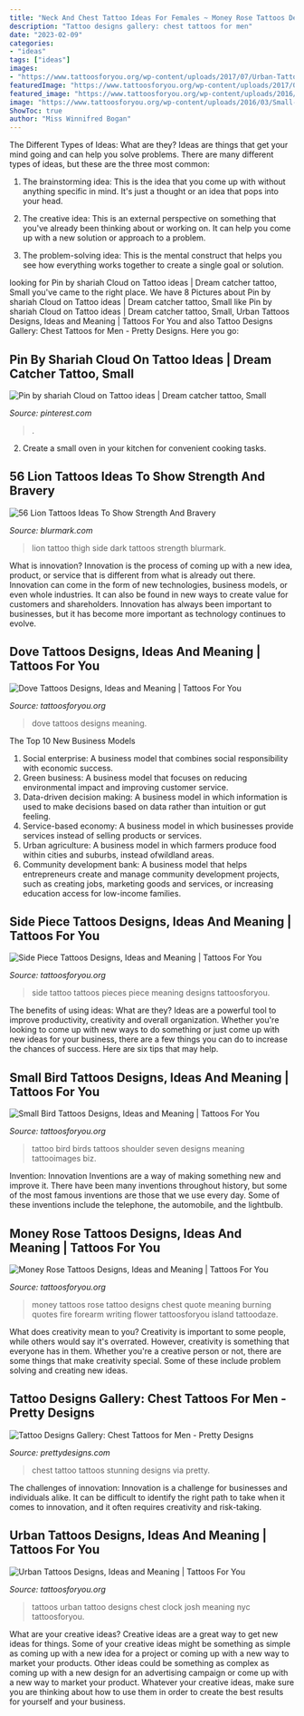 ```yaml
---
title: "Neck And Chest Tattoo Ideas For Females ~ Money Rose Tattoos Designs, Ideas And Meaning"
description: "Tattoo designs gallery: chest tattoos for men"
date: "2023-02-09"
categories:
- "ideas"
tags: ["ideas"]
images:
- "https://www.tattoosforyou.org/wp-content/uploads/2017/07/Urban-Tattoos-for-Men.jpg"
featuredImage: "https://www.tattoosforyou.org/wp-content/uploads/2017/07/Urban-Tattoos-for-Men.jpg"
featured_image: "https://www.tattoosforyou.org/wp-content/uploads/2016/02/Side-Tattoo-Pieces.jpg"
image: "https://www.tattoosforyou.org/wp-content/uploads/2016/03/Small-Black-Bird-Tattoo.jpg"
ShowToc: true
author: "Miss Winnifred Bogan"
---
```



The Different Types of Ideas: What are they?
Ideas are things that get your mind going and can help you solve problems. There are many different types of ideas, but these are the three most common:
1. The brainstorming idea: This is the idea that you come up with without anything specific in mind. It's just a thought or an idea that pops into your head.

2. The creative idea: This is an external perspective on something that you've already been thinking about or working on. It can help you come up with a new solution or approach to a problem.

3. The problem-solving idea: This is the mental construct that helps you see how everything works together to create a single goal or solution.

	

		
looking for Pin by shariah Cloud on Tattoo ideas | Dream catcher tattoo, Small you've came to the right place. We have 8 Pictures about Pin by shariah Cloud on Tattoo ideas | Dream catcher tattoo, Small like Pin by shariah Cloud on Tattoo ideas | Dream catcher tattoo, Small, Urban Tattoos Designs, Ideas and Meaning | Tattoos For You and also Tattoo Designs Gallery: Chest Tattoos for Men - Pretty Designs. Here you go:
		
    
## Pin By Shariah Cloud On Tattoo Ideas | Dream Catcher Tattoo, Small

<img loading=lazy src="https://i.pinimg.com/736x/67/b6/d3/67b6d31a422dfd97f1466099021636d3.jpg" onerror="this.onerror=null;this.src='https://tse4.mm.bing.net/th?id=OIP.pANPt3tJp2aBw2PjX59NDAHaNL&amp;pid=15.1';" alt="Pin by shariah Cloud on Tattoo ideas | Dream catcher tattoo, Small">

_Source: pinterest.com_

>. 

	

2. Create a small oven in your kitchen for convenient cooking tasks.

    
## 56 Lion Tattoos Ideas To Show Strength And Bravery

<img loading=lazy src="http://www.blurmark.com/wp-content/uploads/2017/03/Dark-Lion-Tattoo-On-Side-Thigh.jpg" onerror="this.onerror=null;this.src='https://tse4.mm.bing.net/th?id=OIP.FsfFRXToaUFEO7hp2e0UXAHaJ4&amp;pid=15.1';" alt="56 Lion Tattoos Ideas To Show Strength And Bravery">

_Source: blurmark.com_

>lion tattoo thigh side dark tattoos strength blurmark. 

	

What is innovation?
Innovation is the process of coming up with a new idea, product, or service that is different from what is already out there. Innovation can come in the form of new technologies, business models, or even whole industries. It can also be found in new ways to create value for customers and shareholders. Innovation has always been important to businesses, but it has become more important as technology continues to evolve.

    
## Dove Tattoos Designs, Ideas And Meaning | Tattoos For You

<img loading=lazy src="https://www.tattoosforyou.org/wp-content/uploads/2013/09/Dove-Tattoos.jpg" onerror="this.onerror=null;this.src='https://tse3.mm.bing.net/th?id=OIP.WriJIRdgCXocMX94SF7PkgHaJ4&amp;pid=15.1';" alt="Dove Tattoos Designs, Ideas and Meaning | Tattoos For You">

_Source: tattoosforyou.org_

>dove tattoos designs meaning. 

	

The Top 10 New Business Models
1. Social enterprise: A business model that combines social responsibility with economic success.
2. Green business: A business model that focuses on reducing environmental impact and improving customer service.
3. Data-driven decision making: A business model in which information is used to make decisions based on data rather than intuition or gut feeling.
4. Service-based economy: A business model in which businesses provide services instead of selling products or services. 
5. Urban agriculture: A business model in which farmers produce food within cities and suburbs, instead ofwildland areas. 
6. Community development bank: A business model that helps entrepreneurs create and manage community development projects, such as creating jobs, marketing goods and services, or increasing education access for low-income families.

    
## Side Piece Tattoos Designs, Ideas And Meaning | Tattoos For You

<img loading=lazy src="https://www.tattoosforyou.org/wp-content/uploads/2016/02/Side-Tattoo-Pieces.jpg" onerror="this.onerror=null;this.src='https://tse1.mm.bing.net/th?id=OIP.k9tanZuJ3LcSqLGNIo-PRgHaJ4&amp;pid=15.1';" alt="Side Piece Tattoos Designs, Ideas and Meaning | Tattoos For You">

_Source: tattoosforyou.org_

>side tattoo tattoos pieces piece meaning designs tattoosforyou. 

	

The benefits of using ideas: What are they?
Ideas are a powerful tool to improve productivity, creativity and overall organization. Whether you're looking to come up with new ways to do something or just come up with new ideas for your business, there are a few things you can do to increase the chances of success. Here are six tips that may help.

    
## Small Bird Tattoos Designs, Ideas And Meaning | Tattoos For You

<img loading=lazy src="https://www.tattoosforyou.org/wp-content/uploads/2016/03/Small-Black-Bird-Tattoo.jpg" onerror="this.onerror=null;this.src='https://tse2.mm.bing.net/th?id=OIP.R44KMdNI89dgzHQtX9i8QAHaJ4&amp;pid=15.1';" alt="Small Bird Tattoos Designs, Ideas and Meaning | Tattoos For You">

_Source: tattoosforyou.org_

>tattoo bird birds tattoos shoulder seven designs meaning tattooimages biz. 

	

Invention: Innovation
Inventions are a way of making something new and improve it. There have been many inventions throughout history, but some of the most famous inventions are those that we use every day. Some of these inventions include the telephone, the automobile, and the lightbulb.

    
## Money Rose Tattoos Designs, Ideas And Meaning | Tattoos For You

<img loading=lazy src="https://www.tattoosforyou.org/wp-content/uploads/2016/03/Money-Rose-Tattoo-on-Chest.jpg" onerror="this.onerror=null;this.src='https://tse4.mm.bing.net/th?id=OIP.QDeSY8mPemkP8AEHE-5pXQAAAA&amp;pid=15.1';" alt="Money Rose Tattoos Designs, Ideas and Meaning | Tattoos For You">

_Source: tattoosforyou.org_

>money tattoos rose tattoo designs chest quote meaning burning quotes fire forearm writing flower tattoosforyou island tattoodaze. 

	

What does creativity mean to you?
Creativity is important to some people, while others would say it's overrated. However, creativity is something that everyone has in them. Whether you're a creative person or not, there are some things that make creativity special. Some of these include problem solving and creating new ideas.

    
## Tattoo Designs Gallery: Chest Tattoos For Men - Pretty Designs

<img loading=lazy src="http://www.prettydesigns.com/wp-content/uploads/2014/10/Stunning-Chest-Tattoo.jpg" onerror="this.onerror=null;this.src='https://tse3.mm.bing.net/th?id=OIP.xBDuquf_kBUZUG0UWVVm6gHaLH&amp;pid=15.1';" alt="Tattoo Designs Gallery: Chest Tattoos for Men - Pretty Designs">

_Source: prettydesigns.com_

>chest tattoo tattoos stunning designs via pretty. 

	

The challenges of innovation:
Innovation is a challenge for businesses and individuals alike. It can be difficult to identify the right path to take when it comes to innovation, and it often requires creativity and risk-taking.

    
## Urban Tattoos Designs, Ideas And Meaning | Tattoos For You

<img loading=lazy src="https://www.tattoosforyou.org/wp-content/uploads/2017/07/Urban-Tattoos-for-Men.jpg" onerror="this.onerror=null;this.src='https://tse3.mm.bing.net/th?id=OIP.RYNqhWSYq8TJlntterg7jgHaML&amp;pid=15.1';" alt="Urban Tattoos Designs, Ideas and Meaning | Tattoos For You">

_Source: tattoosforyou.org_

>tattoos urban tattoo designs chest clock josh meaning nyc tattoosforyou. 

	

What are your creative ideas?
Creative ideas are a great way to get new ideas for things. Some of your creative ideas might be something as simple as coming up with a new idea for a project or coming up with a new way to market your products. Other ideas could be something as complex as coming up with a new design for an advertising campaign or come up with a new way to market your product. Whatever your creative ideas, make sure you are thinking about how to use them in order to create the best results for yourself and your business.


